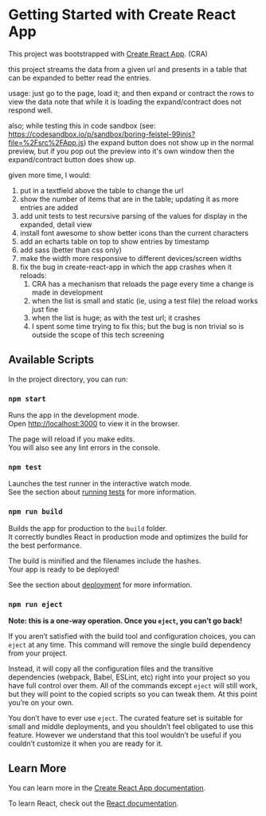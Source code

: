 # Getting Started with Create React App

This project was bootstrapped with [Create React App](https://github.com/facebook/create-react-app). (CRA)

this project streams the data from a given url and presents in a table that can be expanded to better read the entries.

usage:  just go to the page, load it; and then expand or contract the rows to view the data
note that while it is loading the expand/contract does not respond well.

also; while testing this in code sandbox (see: https://codesandbox.io/p/sandbox/boring-feistel-99jnjs?file=%2Fsrc%2FApp.js)
the expand button does not show up in the normal preview, but if you pop out the preview into it's own window then the expand/contract button does show up.


given more time, I would:
1. put in a textfield above the table to change the url
2. show the number of items that are in the table; updating it as more entries are added
3. add unit tests to test recursive parsing of the values for display in the expanded, detail view
4. install font awesome to show better icons than the current characters
5. add an echarts table on top to show entries by timestamp
6. add sass (better than css only)
7. make the width more responsive to different devices/screen widths
8. fix the bug in create-react-app in which the app crashes when it reloads:
   1. CRA has a mechanism that reloads the page every time a change is made in development
   2. when the list is small and static (ie, using a test file) the reload works just fine
   3. when the list is huge; as with the test url; it crashes
   4. I spent some time trying to fix this; but the bug is non trivial so is outside the scope of this tech screening

## Available Scripts

In the project directory, you can run:

### `npm start`

Runs the app in the development mode.\
Open [http://localhost:3000](http://localhost:3000) to view it in the browser.

The page will reload if you make edits.\
You will also see any lint errors in the console.

### `npm test`

Launches the test runner in the interactive watch mode.\
See the section about [running tests](https://facebook.github.io/create-react-app/docs/running-tests) for more information.

### `npm run build`

Builds the app for production to the `build` folder.\
It correctly bundles React in production mode and optimizes the build for the best performance.

The build is minified and the filenames include the hashes.\
Your app is ready to be deployed!

See the section about [deployment](https://facebook.github.io/create-react-app/docs/deployment) for more information.

### `npm run eject`

**Note: this is a one-way operation. Once you `eject`, you can’t go back!**

If you aren’t satisfied with the build tool and configuration choices, you can `eject` at any time. This command will remove the single build dependency from your project.

Instead, it will copy all the configuration files and the transitive dependencies (webpack, Babel, ESLint, etc) right into your project so you have full control over them. All of the commands except `eject` will still work, but they will point to the copied scripts so you can tweak them. At this point you’re on your own.

You don’t have to ever use `eject`. The curated feature set is suitable for small and middle deployments, and you shouldn’t feel obligated to use this feature. However we understand that this tool wouldn’t be useful if you couldn’t customize it when you are ready for it.

## Learn More

You can learn more in the [Create React App documentation](https://facebook.github.io/create-react-app/docs/getting-started).

To learn React, check out the [React documentation](https://reactjs.org/).
